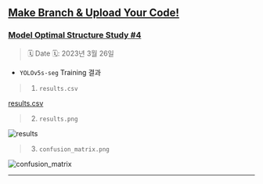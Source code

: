 [Make Branch & Upload Your Code!](https://github.com/Team-BoonMoSa/YOLOv5/issues/1)
---

### [Model Optimal Structure Study #4](https://github.com/Team-BoonMoSa/YOLOv5/issues/4)  

> 🗓 Date 🗓: 2023년 3월 26일  

* `YOLOv5s-seg` Training 결과  

> 1. `results.csv`

[results.csv](https://github.com/Team-BoonMoSa/YOLOv5/files/11070633/results.csv)

> 2. `results.png`

![results](https://user-images.githubusercontent.com/69287689/227752338-824b233e-81e2-4786-9963-d4919ed85011.png)

> 3. `confusion_matrix.png`

![confusion_matrix](https://user-images.githubusercontent.com/69287689/227752345-e14c10dd-1054-4f16-bc2a-afa528e5beb2.png)

---
 
